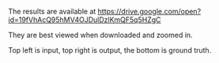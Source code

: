 The results are available at https://drive.google.com/open?id=19fVhAcQ95hMV4OJDulDzlKmQF5q5HZgC

They are best viewed when downloaded and zoomed in.

Top left is input, top right is output, the bottom is ground truth.
